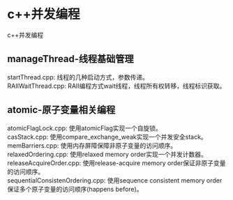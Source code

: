 # c++并发编程
c++并发编程

## manageThread-线程基础管理
startThread.cpp: 线程的几种启动方式，参数传递。<br>
RAIIWaitThread.cpp: RAII编程方式wait线程，线程所有权转移，线程标识获取。<br>

## atomic-原子变量相关编程
atomicFlagLock.cpp: 使用atomicFlag实现一个自旋锁。<br>
casStack.cpp: 使用compare_exchange_weak实现一个并发安全stack。<br>
memBarriers.cpp: 使用内存屏障保障非原子变量的访问顺序。<br>
relaxedOrdering.cpp: 使用relaxed memory order实现一个并发计数器。<br>
releaseAcquireOrder.cpp: 使用release-acquire memory order保证非原子变量的访问顺序。<br>
sequentialConsistenOrdering.cpp: 使用sequence consistent memory order保证多个原子变量的访问顺序(happens before)。<br>